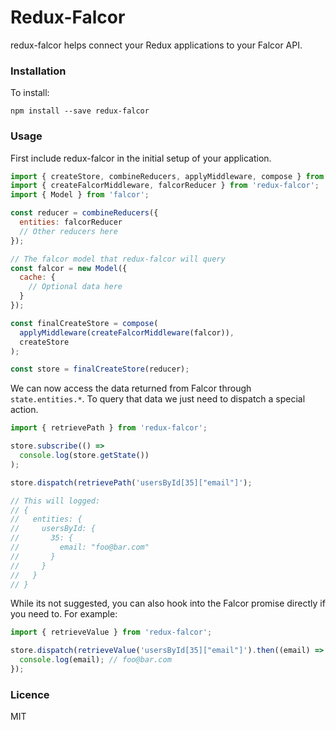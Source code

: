 # Redux-Falcor

redux-falcor helps connect your Redux applications to your Falcor API.

### Installation

To install:

```
npm install --save redux-falcor
```

### Usage

First include redux-falcor in the initial setup of your application.

```js
import { createStore, combineReducers, applyMiddleware, compose } from 'redux';
import { createFalcorMiddleware, falcorReducer } from 'redux-falcor';
import { Model } from 'falcor';

const reducer = combineReducers({
  entities: falcorReducer
  // Other reducers here
});

// The falcor model that redux-falcor will query
const falcor = new Model({
  cache: {
    // Optional data here
  }
});

const finalCreateStore = compose(
  applyMiddleware(createFalcorMiddleware(falcor)),
  createStore
);

const store = finalCreateStore(reducer);
```

We can now access the data returned from Falcor through `state.entities.*`. To
query that data we just need to dispatch a special action.

```js
import { retrievePath } from 'redux-falcor';

store.subscribe(() =>
  console.log(store.getState())
);

store.dispatch(retrievePath('usersById[35]["email"]');

// This will logged:
// {
//   entities: {
//     usersById: {
//       35: {
//         email: "foo@bar.com"
//       }
//     }
//   }
// }
```

While its not suggested, you can also hook into the Falcor promise directly if
you need to. For example:

```js
import { retrieveValue } from 'redux-falcor';

store.dispatch(retrieveValue('usersById[35]["email"]').then((email) => {
  console.log(email); // foo@bar.com
});
```

### Licence

MIT
